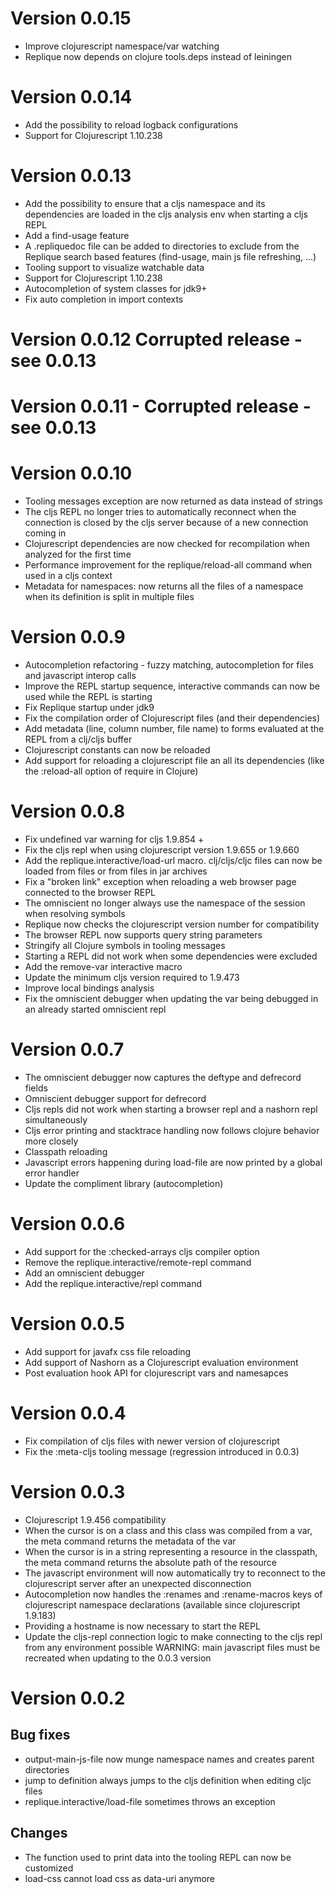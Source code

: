 # Version 0.0.15

- Improve clojurescript namespace/var watching
- Replique now depends on clojure tools.deps instead of leiningen 

# Version 0.0.14

- Add the possibility to reload logback configurations
- Support for Clojurescript 1.10.238

# Version 0.0.13 

- Add the possibility to ensure that a cljs namespace and its dependencies are loaded in the cljs analysis env when starting a cljs REPL 
- Add a find-usage feature
- A .repliquedoc file can be added to directories to exclude from the Replique search based features (find-usage, main js file refreshing, ...)
- Tooling support to visualize watchable data
- Support for Clojurescript 1.10.238
- Autocompletion of system classes for jdk9+
- Fix auto completion in import contexts

# Version 0.0.12 Corrupted release - see 0.0.13

# Version 0.0.11 - Corrupted release - see 0.0.13

# Version 0.0.10

- Tooling messages exception are now returned as data instead of strings
- The cljs REPL no longer tries to automatically reconnect when the connection is closed by the cljs server because of a new connection coming in
- Clojurescript dependencies are now checked for recompilation when analyzed for the first time
- Performance improvement for the replique/reload-all command when used in a cljs context 
- Metadata for namespaces: now returns all the files of a namespace when its definition is split in multiple files 

# Version 0.0.9

- Autocompletion refactoring - fuzzy matching, autocompletion for files and javascript interop calls
- Improve the REPL startup sequence, interactive commands can now be used while the REPL is starting
- Fix Replique startup under jdk9
- Fix the compilation order of Clojurescript files (and their dependencies)
- Add metadata (line, column number, file name) to forms evaluated at the REPL from a clj/cljs buffer
- Clojurescript constants can now be reloaded
- Add support for reloading a clojurescript file an all its dependencies (like the :reload-all option of require in Clojure)

# Version 0.0.8

- Fix undefined var warning for cljs 1.9.854 +
- Fix the cljs repl when using clojurescript version 1.9.655 or 1.9.660
- Add the replique.interactive/load-url macro. clj/cljs/cljc files can now be loaded from files or from files in jar archives
- Fix a "broken link" exception when reloading a web browser page connected to the browser REPL
- The omniscient no longer always use the namespace of the session when resolving symbols 
- Replique now checks the clojurescript version number for compatibility
- The browser REPL now supports query string parameters
- Stringify all Clojure symbols in tooling messages
- Starting a REPL did not work when some dependencies were excluded
- Add the remove-var interactive macro
- Update the minimum cljs version required to 1.9.473
- Improve local bindings analysis
- Fix the omniscient debugger when updating the var being debugged in an already started omniscient repl

# Version 0.0.7

- The omniscient debugger now captures the deftype and defrecord fields
- Omniscient debugger support for defrecord
- Cljs repls did not work when starting a browser repl and a nashorn repl simultaneously
- Cljs error printing and stacktrace handling now follows clojure behavior more closely
- Classpath reloading
- Javascript errors happening during load-file are now printed by a global error handler
- Update the compliment library (autocompletion)

# Version 0.0.6

- Add support for the :checked-arrays cljs compiler option
- Remove the replique.interactive/remote-repl command
- Add an omniscient debugger
- Add the replique.interactive/repl command

# Version 0.0.5

- Add support for javafx css file reloading 
- Add support of Nashorn as a Clojurescript evaluation environment
- Post evaluation hook API for clojurescript vars and namesapces

# Version 0.0.4

- Fix compilation of cljs files with newer version of clojurescript
- Fix the :meta-cljs tooling message (regression introduced in 0.0.3)

# Version 0.0.3

- Clojurescript 1.9.456 compatibility
- When the cursor is on a class and this class was compiled from a var, the meta command returns the metadata of the var
- When the cursor is in a string representing a resource in the classpath, the meta command returns the absolute path of the resource
- The javascript environment will now automatically try to reconnect to the clojurescript server after an unexpected disconnection
- Autocompletion now handles the :renames and :rename-macros keys of clojurescript namespace declarations (available since clojurescript 1.9.183)
- Providing a hostname is now necessary to start the REPL
- Update the cljs-repl connection logic to make connecting to the cljs repl from any environment possible
WARNING: main javascript files must be recreated when updating to the 0.0.3 version

# Version 0.0.2

## Bug fixes

- output-main-js-file now munge namespace names and creates parent directories
- jump to definition always jumps to the cljs definition when editing cljc files
- replique.interactive/load-file sometimes throws an exception

## Changes

- The function used to print data into the tooling REPL can now be customized
- load-css cannot load css as data-uri anymore